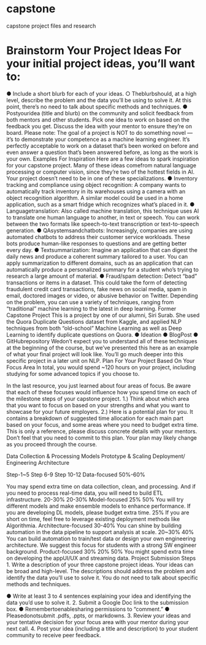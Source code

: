 # capstone
capstone project files and research

# Brainstorm Your Project Ideas For your initial project ideas, you’ll want to: 
● Include a short blurb for each of your ideas. ○ Theblurbshould, at a high level, describe the problem and the data you’ll be using to solve it. At this point, there’s no need to talk about specific methods and techniques. 
● Postyouridea (title and blurb) on the community and solicit feedback from both mentors and other students. Pick one idea to work on based on the feedback you get. Discuss the idea with your mentor to ensure they’re on board. Please note: The goal of a project is NOT to do something novel — it’s to demonstrate your competence as a machine learning engineer. It’s perfectly acceptable to work on a dataset that’s been worked on before and even answer a question that’s been answered before, as long as the work is your own. Examples For Inspiration Here are a few ideas to spark inspiration for your capstone project. Many of these ideas comefrom natural language processing or computer vision, since they’re two of the hottest fields in AI. Your project doesn’t need to be in one of these specializations. 
● Inventory tracking and compliance using object recognition: A company wants to automatically track inventory in its warehouses using a camera with an object recognition algorithm. A similar model could be used in a home application, such as a smart fridge which recognizes what’s placed in it. 
● Languagetranslation: Also called machine translation, this technique uses AI to translate one human language to another, in text or speech. You can work between the two formats like speech-to-text transcription or text-to-speech generation. 
● QAsystemsandchatbots: Increasingly, companies are using automated chatbots to address their customer service workloads. These bots produce human-like responses to questions and are getting better every day. ● Textsummarization: Imagine an application that can digest the daily news and produce a coherent summary tailored to a user. You can apply summarization to different domains, such as an application that can automatically produce a personalized summary for a student who’s trying to research a large amount of material.
● Fraud/spam detection: Detect “bad” transactions or items in a dataset. This could take the form of detecting fraudulent credit card transactions, fake news on social media, spam in email, doctored images or video, or abusive behavior on Twitter. Depending on the problem, you can use a variety of techniques, ranging from “traditional” machine learning to the latest in deep learning. Former Capstone Project This is a project by one of our alumni, Siri Surab. She used the Quora Duplicate Questions dataset from Kaggle, and applied NLP techniques from both “old-school” Machine Learning as well as Deep Learning to identify duplicate questions on Quora. 
● Ideation 
● BlogPost 
● GitHubrepository Wedon’t expect you to understand all of these techniques at the beginning of the course, but we’ve presented this here as an example of what your final project will look like. You’ll go much deeper into this specific project in a later unit on NLP. Plan For Your Project Based On Your Focus Area In total, you would spend ~120 hours on your project, including studying for some advanced topics if you choose to. 

In the last resource, you just learned about four areas of focus. Be aware that each of these focuses would influence how you spend time on each of the milestone steps of your capstone project. 
1.) Think about which area that you want to focus on based on your strengths and what you want to showcase for your future employers. 
2.) Here is a potential plan for you. It contains a breakdown of suggested time allocation for each main part based on your focus, and some areas where you need to budget extra time. This is only a reference, please discuss concrete details with your mentors. Don’t feel that you need to commit to this plan. Your plan may likely change as you proceed through the course. 

Data Collection & Processing Models
Prototype & Scaling Deployment/ Engineering Architecture 

Step-1~5 
Step 6-9 
Step 10-12 
Data-focused 50%-60% 

You may spend extra time on data collection, clean, and processing. And if you need to process real-time data, you will need to build ETL infrastructure. 
20-30% 20-30% 
Model-focused 25% 50% 
You will try different models and make ensemble models to enhance performance. If you are developing DL models, please budget extra time. 
25% If you are short on time, feel free to leverage existing deployment methods like Algorithmia. 
Architecture-focused 30-40% You can shine by building automation in the data pipeline to support analysis at scale. 
20~30% 
40% You can build automation to train/test data or design your own engineering architecture. We suggest this focus for students with a strong SW engineer background. 
Product-focused 30% 20% 50% You might spend extra time on developing the appUI/UX and streaming data. Project Submission Steps 1. Write a description of your three capstone project ideas. Your ideas can be broad and high-level. The descriptions should address the problem and identify the data you’ll use to solve it. You do not need to talk about specific methods and techniques. 

● Write at least 3 to 4 sentences explaining your idea and identifying the data you’d use to solve it. 
    2. Submit a Google Doc link to the submission box. 
  ● Remembertoenablesharing permissions to “comment.” 
  ● Pleasedonotsubmit .pdfs, .ppts, or markdowns. 
    3. Review your ideas and your tentative decision for your focus area with your mentor during your next call. 
    4. Post your idea (including a title and description) to your student community to receive peer feedback.
